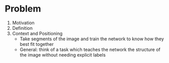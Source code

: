 # Problem
1. Motivation
1. Definition
1. Context and Positioning
    - Take segments of the image and train the network to know how they best fit together
    - General: think of a task which teaches the network the structure of the image without needing explicit labels
